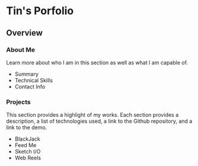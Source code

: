 # Tin's Porfolio
## Overview
### About Me
Learn more about who I am in this section as well as what I am capable of.
* Summary
* Technical Skills
* Contact Info
### Projects
This section provides a highlight of my works. Each section provides a description, a list of technologies used, a link to the Github repository, and a link to the demo.
* BlackJack
* Feed Me
* Sketch I/O
* Web Reels
